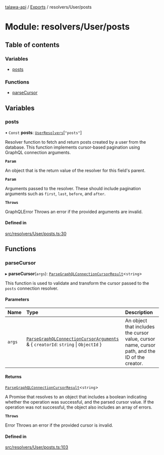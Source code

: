 [talawa-api](../README.md) / [Exports](../modules.md) / resolvers/User/posts

# Module: resolvers/User/posts

## Table of contents

### Variables

- [posts](resolvers_User_posts.md#posts)

### Functions

- [parseCursor](resolvers_User_posts.md#parsecursor)

## Variables

### posts

• `Const` **posts**: [`UserResolvers`](types_generatedGraphQLTypes.md#userresolvers)[``"posts"``]

Resolver function to fetch and return posts created by a user from the database.
This function implements cursor-based pagination using GraphQL connection arguments.

**`Param`**

An object that is the return value of the resolver for this field's parent.

**`Param`**

Arguments passed to the resolver. These should include pagination arguments such as `first`, `last`, `before`, and `after`.

**`Throws`**

GraphQLError Throws an error if the provided arguments are invalid.

#### Defined in

[src/resolvers/User/posts.ts:30](https://github.com/PalisadoesFoundation/talawa-api/blob/3eeb2af/src/resolvers/User/posts.ts#L30)

## Functions

### parseCursor

▸ **parseCursor**(`args`): [`ParseGraphQLConnectionCursorResult`](utilities_graphQLConnection_parseGraphQLConnectionArguments.md#parsegraphqlconnectioncursorresult)\<`string`\>

This function is used to validate and transform the cursor passed to the `posts` connection resolver.

#### Parameters

| Name | Type | Description |
| :------ | :------ | :------ |
| `args` | [`ParseGraphQLConnectionCursorArguments`](utilities_graphQLConnection_parseGraphQLConnectionArguments.md#parsegraphqlconnectioncursorarguments) & \{ `creatorId`: `string` \| `ObjectId`  \} | An object that includes the cursor value, cursor name, cursor path, and the ID of the creator. |

#### Returns

[`ParseGraphQLConnectionCursorResult`](utilities_graphQLConnection_parseGraphQLConnectionArguments.md#parsegraphqlconnectioncursorresult)\<`string`\>

A Promise that resolves to an object that includes a boolean indicating whether the operation was successful, and the parsed cursor value. If the operation was not successful, the object also includes an array of errors.

**`Throws`**

Error Throws an error if the provided cursor is invalid.

#### Defined in

[src/resolvers/User/posts.ts:103](https://github.com/PalisadoesFoundation/talawa-api/blob/3eeb2af/src/resolvers/User/posts.ts#L103)
